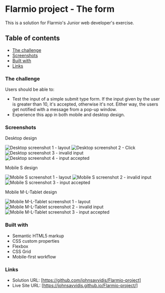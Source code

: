 # Flarmio project - The form

This is a solution for Flarmio's Junior web developer's exercise.

## Table of contents

- [The challenge](#the-challenge)
- [Screenshots](#screenshots)
- [Built with](#built-with)
- [Links](#links)

### The challenge

Users should be able to:

- Test the input of a simple submit type form. If the input given by the user is greater than 10, it's accepted, otherwise it's not. Either way, the users get notified with a message from a pop-up window. 
- Experience this app in both mobile and desktop design.

### Screenshots

Desktop design

![Desktop screenshot 1 - layout](./screenshots/Desktop/screenshot-1.png)
![Desktop screenshot 2 - Click](./screenshots/Desktop/screenshot-2.png)
![Desktop screenshot 3 - invalid input](./screenshots/Desktop/screenshot-3.png)
![Desktop screenshot 4 - input accepted](./screenshots/Desktop/screenshot-4.png)

Mobile S design

![Mobile S screenshot 1 - layout](/screenshots/Mobile-S/screenshot-1.png)
![Mobile S screenshot 2 - invalid input](./screenshots/Mobile-S/screenshot-2.png)
![Mobile S screenshot 3 - input accepted](./screenshots/Mobile-S/screenshot-3.png)

Mobile M-L-Tablet design

![Mobile M-L-Tablet screenshot 1 - layout](/screenshots/Mobile-M-L-Tablet/screenshot-1.png)
![Mobile M-L-Tablet screenshot 2 - invalid input](./screenshots/Mobile-M-L-Tablet/screenshot-2.png)
![Mobile M-L-Tablet screenshot 3 - input accepted](./screenshots/Mobile-M-L-Tablet/screenshot-3.png)

### Built with

- Semantic HTML5 markup
- CSS custom properties
- Flexbox
- CSS Grid
- Mobile-first workflow

### Links

- Solution URL: [https://github.com/johnsavvidis/Flarmio-project]
- Live Site URL: [https://johnsavvidis.github.io/Flarmio-project/]